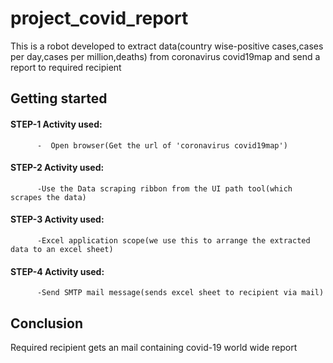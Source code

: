 # project_covid_report
This is a robot developed to extract data(country wise-positive cases,cases per day,cases per million,deaths) from coronavirus covid19map and send a report to required recipient
## Getting started

#### STEP-1 Activity used:
          -  Open browser(Get the url of 'coronavirus covid19map')
#### STEP-2 Activity used: 
          -Use the Data scraping ribbon from the UI path tool(which scrapes the data)
#### STEP-3 Activity used: 
          -Excel application scope(we use this to arrange the extracted data to an excel sheet)
#### STEP-4 Activity used: 
          -Send SMTP mail message(sends excel sheet to recipient via mail)
## Conclusion
Required recipient gets an mail containing covid-19 world wide report
